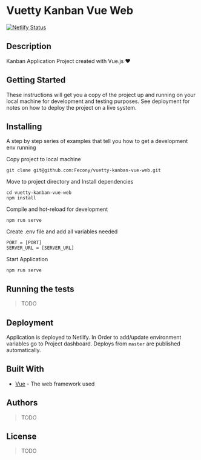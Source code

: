 # Vuetty Kanban Vue Web

[![Netlify Status](https://api.netlify.com/api/v1/badges/62d41172-c196-4c68-873c-afc469701b6b/deploy-status)](https://app.netlify.com/sites/quirky-lumiere-7d10cf/deploys)

## Description

Kanban Application Project created with Vue.js ❤️

## Getting Started

These instructions will get you a copy of the project up and running on your local machine for development and testing purposes. See deployment for notes on how to deploy the project on a live system.

## Installing

A step by step series of examples that tell you how to get a development env running

Copy project to local machine

```
git clone git@github.com:Fecony/vuetty-kanban-vue-web.git
```

Move to project directory and Install dependencies

```
cd vuetty-kanban-vue-web
npm install
```

Compile and hot-reload for development

```
npm run serve
```

Create .env file and add all variables needed

```
PORT = [PORT]
SERVER_URL = [SERVER_URL]
```

Start Application

```
npm run serve
```

## Running the tests

> TODO

## Deployment

Application is deployed to Netlify. In Order to add/update environment variables go to Project dashboard.
Deploys from `master` are published automatically.

## Built With

- [Vue](https://vuejs.org/) - The web framework used

## Authors

> TODO

## License

> TODO
